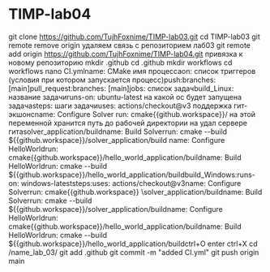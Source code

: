 # TIMP-lab04

git clone https://github.com/TujhFoxnime/TIMP-lab03.git
cd TIMP-lab03
git remote remove origin удаляем связь с репозиторием лаб03
git remote add origin https://github.com/TujhFoxnime/TIMP-lab04.git привязка к новому репозиторию
mkdir .github
cd .github
mkdir workflows
cd workflows
nano CI.ymlname: CMake имя процессаon: список триггеров (условия при котором запускается процесс)push:branches: [main]pull_request:branches: [main]jobs: список задачbuild_Linux: название задачиruns-on: ubuntu-latest на какой ос будет запущена задачаsteps: шаги задачиuses: actions/checkout@v3 поддержка гит-экшонсname: Configure Solver
run: cmake{{github.workspace}}/ на этой переменной хранится путь до рабочей директории на удал сервере гитаsolver_application/buildname: Build Solverrun: cmake --build ${{github.workspace}}/solver_application/build
name: Configure HelloWorldrun: cmake{{github.workspace}}/hello_world_application/buildname: Build HelloWorldrun: cmake --build ${{github.workspace}}/hello_world_application/buildbuild_Windows:runs-on: windows-lateststeps:uses: actions/checkout@v3name: Configure Solverrun: cmake{{github.workspace}} \solver_application/buildname: Build Solverrun: cmake --build ${{github.workspace}}/solver_application/buildname: Configure HelloWorldrun: cmake{{github.workspace}}/hello_world_application/buildname: Build HelloWorldrun: cmake --build ${{github.workspace}}/hello_world_application/buildctrl+O
enter ctrl+X
cd /name_lab_03/
git add .github
git commit -m "added CI.yml"
git push origin main
